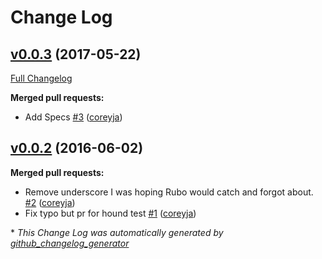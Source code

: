 # Change Log

## [v0.0.3](https://github.com/coreyja/hash-attribute-assignment/tree/v0.0.3) (2017-05-22)
[Full Changelog](https://github.com/coreyja/hash-attribute-assignment/compare/v0.0.2...v0.0.3)

**Merged pull requests:**

- Add Specs [\#3](https://github.com/coreyja/hash-attribute-assignment/pull/3) ([coreyja](https://github.com/coreyja))

## [v0.0.2](https://github.com/coreyja/hash-attribute-assignment/tree/v0.0.2) (2016-06-02)
**Merged pull requests:**

- Remove underscore I was hoping Rubo would catch and forgot about. [\#2](https://github.com/coreyja/hash-attribute-assignment/pull/2) ([coreyja](https://github.com/coreyja))
- Fix typo but pr for hound test [\#1](https://github.com/coreyja/hash-attribute-assignment/pull/1) ([coreyja](https://github.com/coreyja))



\* *This Change Log was automatically generated by [github_changelog_generator](https://github.com/skywinder/Github-Changelog-Generator)*